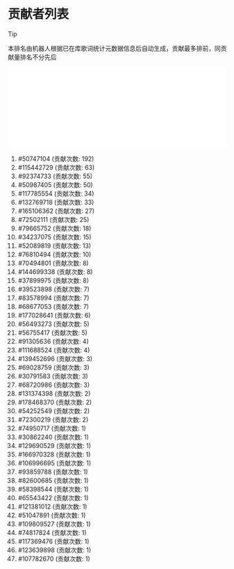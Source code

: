 # 贡献者列表

> [!TIP]
> 本排名由机器人根据已在库歌词统计元数据信息后自动生成，贡献最多排前，同贡献量排名不分先后

![贡献者头像画廊](./CONTRIBUTORS.svg)

1. #50747104 (贡献次数: 192)
2. #115442729 (贡献次数: 63)
3. #92374733 (贡献次数: 55)
4. #50987405 (贡献次数: 50)
5. #117785554 (贡献次数: 34)
6. #132769718 (贡献次数: 33)
7. #165106362 (贡献次数: 27)
8. #72502111 (贡献次数: 25)
9. #79665752 (贡献次数: 18)
10. #34237075 (贡献次数: 15)
11. #52089819 (贡献次数: 13)
12. #76810494 (贡献次数: 10)
13. #70494801 (贡献次数: 8)
14. #144699338 (贡献次数: 8)
15. #37899975 (贡献次数: 8)
16. #39523898 (贡献次数: 7)
17. #83578994 (贡献次数: 7)
18. #68677053 (贡献次数: 7)
19. #177028641 (贡献次数: 6)
20. #56493273 (贡献次数: 5)
21. #56755417 (贡献次数: 5)
22. #91305636 (贡献次数: 4)
23. #111688524 (贡献次数: 4)
24. #139452696 (贡献次数: 3)
25. #69028759 (贡献次数: 3)
26. #30791583 (贡献次数: 3)
27. #68720986 (贡献次数: 3)
28. #131374398 (贡献次数: 2)
29. #178468370 (贡献次数: 2)
30. #54252549 (贡献次数: 2)
31. #72300219 (贡献次数: 2)
32. #74950717 (贡献次数: 1)
33. #30862240 (贡献次数: 1)
34. #129690529 (贡献次数: 1)
35. #166970328 (贡献次数: 1)
36. #106996695 (贡献次数: 1)
37. #93859788 (贡献次数: 1)
38. #82600685 (贡献次数: 1)
39. #58398544 (贡献次数: 1)
40. #65543422 (贡献次数: 1)
41. #121381012 (贡献次数: 1)
42. #51047891 (贡献次数: 1)
43. #109809527 (贡献次数: 1)
44. #74817824 (贡献次数: 1)
45. #117369476 (贡献次数: 1)
46. #123639898 (贡献次数: 1)
47. #107782670 (贡献次数: 1)

